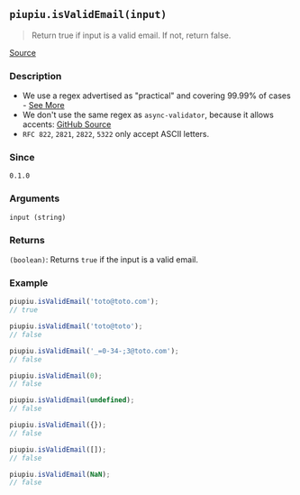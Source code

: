 ## `piupiu.isValidEmail(input)`
> Return true if input is a valid email.
> If not, return false.

[Source](https://github.com/thomasbrodusch/piupiu/blob/develop/src/checkers/isValidEmail.ts)

### Description
- We use a regex advertised as "practical" and covering 99.99% of cases - [See More](https://www.regular-expressions.info/email.html)
- We don't use the same regex as `async-validator`, because it allows accents: [GitHub Source](https://github.com/yiminghe/async-validator/blob/e5ca7cfd912837d1dd1910fb584b8c7c7ed5b3e9/src/rule/type.ts)
- `RFC 822`, `2821`, `2822`, `5322` only accept ASCII letters.

### Since
`0.1.0`

### Arguments
`input (string)`

### Returns
`(boolean)`: Returns `true` if the input is a valid email.


### Example
```javascript
piupiu.isValidEmail('toto@toto.com'); 
// true
```
```javascript
piupiu.isValidEmail('toto@toto');
// false
```
```javascript
piupiu.isValidEmail('_=0-34-;3@toto.com');
// false
```
```javascript
piupiu.isValidEmail(0);
// false
```
```javascript
piupiu.isValidEmail(undefined);
// false
```
```javascript
piupiu.isValidEmail({});
// false
```
```javascript
piupiu.isValidEmail([]);
// false
```
```javascript
piupiu.isValidEmail(NaN);
// false
```


